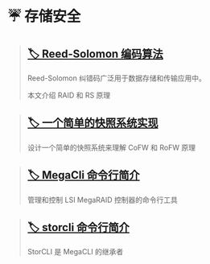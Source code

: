 # ☔ 存储安全

> ## [🏷️ Reed-Solomon 编码算法](posts/存储安全/Reed-Solomon编码算法.md)
>
> Reed-Solomon 纠错码广泛用于数据存储和传输应用中。
>
> 本文介绍 RAID 和 RS 原理

> ## [🏷️ 一个简单的快照系统实现](posts/存储安全/一个简单的快照系统实现.md)
>
> 设计一个简单的快照系统来理解 CoFW 和 RoFW 原理

>   ## [🏷️ MegaCli 命令行简介](posts/存储安全/MegaCli命令行简介.md)
>
>   管理和控制 LSI MegaRAID 控制器的命令行工具

> ## [🏷️ storcli 命令行简介](posts/存储安全/storcli命令行简介.md)
>
> StorCLI 是 MegaCLI 的继承者





